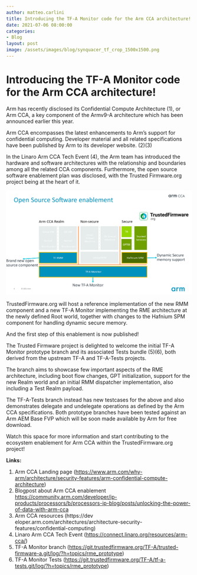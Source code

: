 ```yaml
---
author: matteo.carlini
title: Introducing the TF-A Monitor code for the Arm CCA architecture!
date: 2021-07-06 08:00:00
categories:
- Blog
layout: post
image: /assets/images/blog/synquacer_tf_crop_1500x1500.png
---
```


Introducing the TF-A Monitor code for the Arm CCA architecture!
=============================================================================

Arm has recently disclosed its Confidential Compute Architecture (1), or Arm CCA, a key component of the Armv9-A architecture which has been announced earlier this year.

Arm CCA encompasses the latest enhancements to Arm’s support for confidential computing. Developer material and all related specifications have been published by Arm to its developer website. (2)(3)

In the Linaro Arm CCA Tech Event (4), the Arm team has introduced the hardware and software architectures with the relationship and boundaries among all the related CCA components. Furthermore, the open source software enablement plan was disclosed, with the Trusted Firmware.org project being at the heart of it. 

![Open Source Software enablement plan](/assets/images/blog/TF-A_Drawing.png)

TrustedFirmware.org will host a reference implementation of the new RMM component and a new TF-A Monitor implementing the RME architecture at the newly defined Root world, together with changes to the Hafnium SPM component for handling dynamic secure memory.

And the first step of this enablement is now published!

The Trusted Firmware project is delighted to welcome the initial TF-A Monitor prototype branch and its associated Tests bundle (5)(6), both derived from the upstream TF-A and TF-A-Tests projects.

The branch aims to showcase few important aspects of the RME architecture, including boot flow changes, GPT initialization, support for the new Realm world and an initial RMM dispatcher implementation, also including a Test Realm payload.

The TF-A-Tests branch instead has new testcases for the above and also demonstrates delegate and undelegate operations as defined by the Arm CCA specifications. Both prototype branches have been tested against an Arm AEM Base FVP which will be soon made available by Arm for free download.

Watch this space for more information and start contributing to the ecosystem enablement for Arm CCA within the TrustedFirmware.org project!

**Links:**

1. Arm CCA Landing page (https://www.arm.com/why-arm/architecture/security-features/arm-confidential-compute-architecture)
1. Blogpost about Arm CCA enablement https://community.arm.com/developer/ip-products/processors/b/processors-ip-blog/posts/unlocking-the-power-of-data-with-arm-cca
1. Arm CCA resources (https://dev	eloper.arm.com/architectures/architecture-security-features/confidential-computing)
1. Linaro Arm CCA Tech Event (https://connect.linaro.org/resources/arm-cca/)
1. TF-A Monitor branch (https://git.trustedfirmware.org/TF-A/trusted-firmware-a.git/log/?h=topics/rme_prototype)
1. TF-A Monitor Tests (https://git.trustedfirmware.org/TF-A/tf-a-tests.git/log/?h=topics/rme_prototype)

